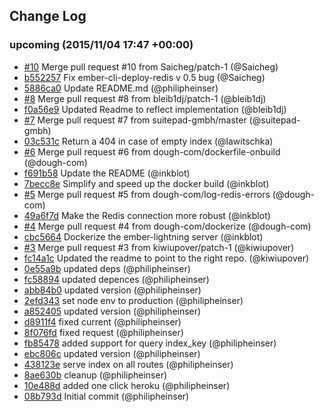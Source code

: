 ## Change Log

### upcoming (2015/11/04 17:47 +00:00)
- [#10](https://github.com/philipheinser/ember-lightning/pull/10) Merge pull request #10 from Saicheg/patch-1 (@Saicheg)
- [b552257](https://github.com/philipheinser/ember-lightning/commit/b5522577e6a1f4b44db17415a424dee5f8f772fb) Fix ember-cli-deploy-redis v 0.5 bug (@Saicheg)
- [5886ca0](https://github.com/philipheinser/ember-lightning/commit/5886ca0891f9c9fbd13c9beaa433fe3730ae78fb) Update README.md (@philipheinser)
- [#8](https://github.com/philipheinser/ember-lightning/pull/8) Merge pull request #8 from bleib1dj/patch-1 (@bleib1dj)
- [f0a56e9](https://github.com/philipheinser/ember-lightning/commit/f0a56e9252ba1ed217e6763105a4daf54766ea49) Updated Readme to reflect implementation (@bleib1dj)
- [#7](https://github.com/philipheinser/ember-lightning/pull/7) Merge pull request #7 from suitepad-gmbh/master (@suitepad-gmbh)
- [03c531c](https://github.com/philipheinser/ember-lightning/commit/03c531cb5da8d533bc0f0238435451f108cca68e) Return a 404 in case of empty index (@lawitschka)
- [#6](https://github.com/philipheinser/ember-lightning/pull/6) Merge pull request #6 from dough-com/dockerfile-onbuild (@dough-com)
- [f691b58](https://github.com/philipheinser/ember-lightning/commit/f691b5891339735c508f1f3809c50db426b1af02) Update the README (@inkblot)
- [7becc8e](https://github.com/philipheinser/ember-lightning/commit/7becc8ecfafa8e1e9bf71a7e69c3f1d2c1abb7d8) Simplify and speed up the docker build (@inkblot)
- [#5](https://github.com/philipheinser/ember-lightning/pull/5) Merge pull request #5 from dough-com/log-redis-errors (@dough-com)
- [49a6f7d](https://github.com/philipheinser/ember-lightning/commit/49a6f7d0f5df3770032c772f036ef9b8450eddff) Make the Redis connection more robust (@inkblot)
- [#4](https://github.com/philipheinser/ember-lightning/pull/4) Merge pull request #4 from dough-com/dockerize (@dough-com)
- [cbc5664](https://github.com/philipheinser/ember-lightning/commit/cbc5664cee939b706100a16dd96d4e6d0adf2af8) Dockerize the ember-lightning server (@inkblot)
- [#3](https://github.com/philipheinser/ember-lightning/pull/3) Merge pull request #3 from kiwiupover/patch-1 (@kiwiupover)
- [fc14a1c](https://github.com/philipheinser/ember-lightning/commit/fc14a1c0fafe997ea08d0c0841869567bf7f8b47) Updated the readme to point to the right repo. (@kiwiupover)
- [0e55a9b](https://github.com/philipheinser/ember-lightning/commit/0e55a9b3c590babe89074cf0a8ec0f7553b8067c) updated deps (@philipheinser)
- [fc58894](https://github.com/philipheinser/ember-lightning/commit/fc588942dab6af4d07c12b7b01a77d1227583a69) updated depences (@philipheinser)
- [abb84b0](https://github.com/philipheinser/ember-lightning/commit/abb84b067856bbc0c4dce1753f8e52e73bb5349a) updated version (@philipheinser)
- [2efd343](https://github.com/philipheinser/ember-lightning/commit/2efd343162b0726e19a817d2bd81f5be09ccf3cd) set node env to production (@philipheinser)
- [a852405](https://github.com/philipheinser/ember-lightning/commit/a85240512b5eb6e6047cb4ab3cb820c45f13bb9a) updated version (@philipheinser)
- [d8911f4](https://github.com/philipheinser/ember-lightning/commit/d8911f4235670751a3d6259b728b129f58a1b6ca) fixed current (@philipheinser)
- [8f076fd](https://github.com/philipheinser/ember-lightning/commit/8f076fda529c3c430e689c111027af743853e268) fixed request (@philipheinser)
- [fb85478](https://github.com/philipheinser/ember-lightning/commit/fb8547875ae37f38f1718e3a94d18f02eef590da) added support for query index_key (@philipheinser)
- [ebc806c](https://github.com/philipheinser/ember-lightning/commit/ebc806cf4c0e062effb6e69269aae8f0bb8ae058) updated version (@philipheinser)
- [438123e](https://github.com/philipheinser/ember-lightning/commit/438123e8b9a32c93139fc645c9b2af278cf7c59f) serve index on all routes (@philipheinser)
- [8ae630b](https://github.com/philipheinser/ember-lightning/commit/8ae630b7cca788a110c514de1d8291a9acdae624) cleanup (@philipheinser)
- [10e488d](https://github.com/philipheinser/ember-lightning/commit/10e488d589e0125b1aa011b2cbe48fb4c6cc8a32) added one click heroku (@philipheinser)
- [08b793d](https://github.com/philipheinser/ember-lightning/commit/08b793d37218074d66bb122f5440cdbc2341d673) Initial commit (@philipheinser)